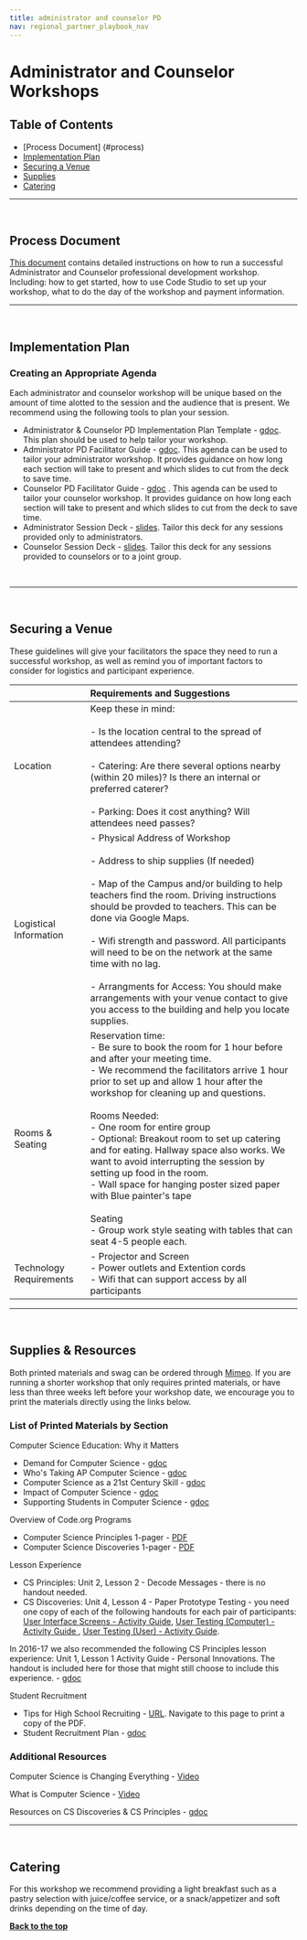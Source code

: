 ```yaml
---
title: administrator and counselor PD
nav: regional_partner_playbook_nav
---
```

<meta name="robots" content="noindex">
<a id="top"></a>

# Administrator and Counselor Workshops

## Table of Contents
- [Process Document] (#process)
- [Implementation Plan](#plan)
- [Securing a Venue](#venue)
- [Supplies](#supplies)
- [Catering](#catering)

________________
<a id="plan"></a>
<br/>

## Process Document
[This document](https://docs.google.com/document/d/1rO7h2K5Bv-ozD2AEopEdTFnPeEWykciiSsa-UKgabXY/edit#) contains detailed instructions on how to run a successful Administrator and Counselor professional development workshop. Including: how to get started, how to use Code Studio to set up your workshop, what to do the day of the workshop and payment information.
________________
<a id="plan"></a>
<br/>

## Implementation Plan

### Creating an Appropriate Agenda
Each administrator and counselor workshop will be unique based on the amount of time alotted to the session and the audience that is present. We recommend using the following tools to plan your session.

- Administrator & Counselor PD Implementation Plan Template - [gdoc](https://docs.google.com/document/d/14G1Ak-oqLyiyWU1-i6rFofbUP3kGVam0pKpkJur-EE4/edit). This plan should be used to help tailor your workshop.
- Administrator PD Facilitator Guide -
[gdoc](https://docs.google.com/document/d/1ty9htVaCGn8TF922SJsG1KzJNvYKVWqMugFZ1NiruK8/edit). This agenda can be used to tailor your administrator workshop. It provides guidance on how long each section will take to present and which slides to cut from the deck to save time.
- Counselor PD Facilitator Guide - [gdoc](https://docs.google.com/document/d/1oe7CyONoQNUye86fCIlzMACWaNLl_0G7e9ErSEqlemY/edit) . This agenda can be used to tailor your counselor workshop. It provides guidance on how long each section will take to present and which slides to cut from the deck to save time.
- Administrator Session Deck - [slides](https://docs.google.com/presentation/d/1jrDWQmLP96S71HVAr7WEZFa4f9hEmqAocytrW1sD2aQ/edit#slide=id.g275747aa04_0_0). Tailor this deck for any sessions provided only to administrators.
- Counselor Session Deck -  [slides](https://docs.google.com/presentation/d/1eQH14tgS5V8En0DzAIzpZMIBAjRkNFMdFH0Xf0hZGCQ/edit#slide=id.g17da7660a6_0_2148). Tailor this deck for any sessions provided to counselors or to a joint group.
<br/>


________________
<a id="venue"></a>
<br/>

## Securing a Venue
These guidelines will give your facilitators the space they need to run a successful workshop, as well as remind you of important factors to consider for logistics and participant experience. <br/>

| |Requirements and Suggestions|
|:-----|:-----------|
|Location|Keep these in mind:<br/><Br/> - Is the location central to the spread of attendees attending?<br/><Br/>- Catering: Are there several options nearby (within 20 miles)? Is there an internal or preferred caterer?<br/><br/> - Parking: Does it cost anything? Will attendees need passes? |
|Logistical Information|- Physical Address of Workshop<br/><br/>- Address to ship supplies (If needed)<br/><Br/> - Map of the Campus and/or building to help teachers find the room. Driving instructions should be provded to teachers. This can be done via Google Maps.<br/><br/> - Wifi strength and password. All participants will need to be on the network at the same time with no lag.<br/><br/> - Arrangments for Access: You should make arrangements with your venue contact to give you access to the building and help you locate supplies.|  |
|Rooms & Seating| Reservation time: <br/>- Be sure to book the room for 1 hour before and after your meeting time.<Br/> - We recommend the facilitators arrive 1 hour prior to set up and allow 1 hour after the workshop for cleaning up and questions.<br/><br/>Rooms Needed:<br/>- One room for entire group<br/>- Optional: Breakout room to set up catering and for eating. Hallway space also works. We want to avoid interrupting the session by setting up food in the room.<br/>- Wall space for hanging poster sized paper with Blue painter's tape<br/><br/>Seating<br/>- Group work style seating with tables that can seat 4-5 people each.|
|Technology <br/>Requirements| - Projector and Screen<br/> - Power outlets and Extention cords<br/> - Wifi that can support access by all participants<br/> |

________________
<a id="supplies"></a>
<br/>
## Supplies & Resources

Both printed materials and swag can be ordered through [Mimeo](marketplace.mimeo.com/codeorgworkshop). If you are running a shorter workshop that only requires printed materials, or have less than three weeks left before your workshop date, we encourage you to print the materials directly using the links below.

### List of Printed Materials by Section

Computer Science Education: Why it Matters

- Demand for Computer Science - [gdoc](https://docs.google.com/document/d/1xd_wvNHVPxAkVL2krfc0hmZ-iEqCZriMRqzf89_YY18/edit)
- Who's Taking AP Computer Science - [gdoc](https://docs.google.com/document/d/1ZE-fwRtAJO56cYTJcmBh5G3huh6RBdAewgEhmvJA8Kc/edit)
- Computer Science as a 21st Century Skill - [gdoc](https://docs.google.com/document/d/1pYGjAB3zJaqlk7Wdg8i1gkBoByg6VuX1FoKmA2rFxEQ/edit)
- Impact of Computer Science - [gdoc](https://docs.google.com/document/d/1pZFipP4x2zS6y1IpNIYIO_z-CT-_nq7PCTdhW3F_aK8/edit)
- Supporting Students in Computer Science - [gdoc](https://docs.google.com/document/d/1sFxB5FzLleHaxJtPhYRqk0vhllAJ4DsHwy7diW18T9s/edit)

Overview of Code.org Programs

- Computer Science Principles 1-pager - [PDF](https://drive.google.com/file/d/0B8rnk5_Nm9aXejR1eTNFOWRzMTQ/view?usp=sharing)
- Computer Science Discoveries 1-pager - [PDF](https://drive.google.com/file/d/0B8rnk5_Nm9aXSnEzQ1dKN3lVSHc/view?usp=sharing)

Lesson Experience

- CS Principles: Unit 2, Lesson 2 - Decode Messages - there is no handout needed.
- CS Discoveries: Unit 4, Lesson 4 - Paper Prototype Testing - you need one copy of each of the following handouts for each pair of participants:
[User Interface Screens - Activity Guide](https://docs.google.com/document/d/1JOVsR0T5P7zQ6LdxfDjRSsX1EC8xk0TYZKe7X_GjYlk/edit), [User Testing (Computer) - Activity Guide ](https://docs.google.com/document/d/1Rtla8WSmJol6sHT5SToep5_hhTM5I8z3UjA7yCap-nw/edit),
[User Testing (User) - Activity Guide](https://docs.google.com/document/d/1IPu6hsHRui_ChXogq0nklAUuPUae2yx0RaADW9b4Nrs/edit).

In 2016-17 we also recommended the following CS Principles lesson experience: Unit 1, Lesson 1 Activity Guide - Personal Innovations. The handout is included here for those that might still choose to include this experience. - [gdoc](https://docs.google.com/document/d/14UBbBCYtaWskax2UOcE-vMdSBUelte9qdKRhgQ6SeJU/edit)

Student Recruitment

- Tips for High School Recruiting - [URL](http://csteachingtips.org/tips-for-recruitment-in-HS). Navigate to this page to print a copy of the PDF.
- Student Recruitment Plan - [gdoc](https://docs.google.com/document/d/1aOb_Gr703ag2OF3wiSTBmO_TCz2z8voC0dRzYdPuOYY/edit)

### Additional Resources

Computer Science is Changing Everything - [Video](https://www.youtube.com/watch?v=1x54GqfL3UY )

What is Computer Science - [Video](https://www.youtube.com/watch?v=-xFJM3QQ3TE)

Resources on CS Discoveries & CS Principles - [gdoc](https://docs.google.com/document/d/1n6ftQ2jCCqZHFik59wgSsTDGONRObtSTHl3GJE1G2Yo/edit)

________________
<a id="catering"></a>
<br/>
## Catering

For this workshop we recommend providing a light breakfast such as a pastry selection with juice/coffee service, or a snack/appetizer and soft drinks depending on the time of day.




[**Back to the top**](#top)
<br/>
